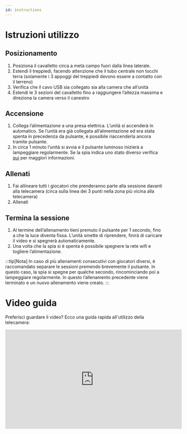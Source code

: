 ```yaml
---
id: instructions
---
```


# Istruzioni utilizzo

## Posizionamento

1. Posiziona il cavalletto circa a metà campo fuori dalla linea laterale.
2. Estendi il treppiedi, facendo attenzione che il tubo centrale non tocchi
terra (solamente i 3 appoggi del treppiedi devono essere a contatto con il
terreno)
3. Verifica che il cavo USB sia collegato sia alla camera che all’unità
4. Estendi le 3 sezioni del cavalletto fino a raggiungere l’altezza massima e
direziona la camera verso il canestro

## Accensione

1. Collega l’alimentazione a una presa elettrica. L’unità si accenderà in
automatico. Se l’unità era già collegata all’alimentazione ed era stata
spenta in precedenza da pulsante, è possibile riaccenderla ancora tramite
pulsante.
2. In circa 1 minuto l’unità si avvia e il pulsante luminoso inizierà a
lampeggiare regolarmente. Se la spia indica uno stato diverso verifica [qui](./2_beforestarting.md#stati) per maggiori informazioni.

## Allenati

1. Fai allineare tutti i giocatori che prenderanno parte alla sessione davanti alla telecamera (circa sulla linea dei 3 punti nella zona più vicina alla telecamera)
2. Allenati

## Termina la sessione

1. Al termine dell’allenamento tieni premuto il pulsante per 1 secondo, fino a che la
luce diventa fissa. L’unità smette di riprendere, finirà di caricare il video e
si spegnerà automaticamente.
2. Una volta che la spia si è spenta è possibile spegnere la rete wifi e togliere l’alimentazione.

:::tip[Nota]
In caso di più allenamenti consecutivi con giocatori diversi, è raccomandato separare le sessioni premendo brevemente il pulsante. In questo caso, la spia
si spegne per qualche secondo, rincominciando poi a lampeggiare regolarmente. 
In questo l’allenamento precedente viene terminato e un nuovo allenamento viene creato.
:::

# Video guida
Preferisci guardare il video? Ecco una guida rapida all'utilizzo della telecamera:
<iframe width="560" height="315" src="https://www.youtube.com/embed/09SuO-30Nlo?si=HTF-2DR2wsDSOSIS" title="YouTube video player" frameborder="0" allow="accelerometer; autoplay; clipboard-write; encrypted-media; gyroscope; picture-in-picture; web-share" referrerpolicy="strict-origin-when-cross-origin" allowfullscreen></iframe>